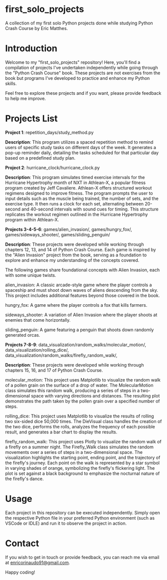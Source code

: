 # first_solo_projects

A collection of my first solo Python projects done while studying Python Crash Course by Eric Matthes.

# Introduction

Welcome to my "first_solo_projects" repository! Here, you'll find a compilation of projects I've undertaken independently while going through the "Python Crash Course" book. These projects are not exercises from the book but programs I've developed to practice and enhance my Python skills.

Feel free to explore these projects and if you want, please provide feedback to help me improve.

# Projects List

**Project 1**: repetition_days/study_method.py

**Description**:
This program utilizes a spaced repetition method to remind users of specific study tasks on different days of the week. It generates a pop-up reminder daily, detailing the tasks scheduled for that particular day based on a predefined study plan.

**Project 2**: hurricane_clock/hurricane_clock.py

**Description**:
This program simulates timed exercise intervals for the Hurricane Hypertrophy month of NXT in Athlean-X, a popular fitness program created by Jeff Cavaliere. Athlean-X offers structured workout regimens designed to improve fitness. The program prompts the user to input details such as the muscle being trained, the number of sets, and the exercise type. It then runs a clock for each set, alternating between 20-second and 40-second intervals with sound cues for timing. This structure replicates the workout regimen outlined in the Hurricane Hypertrophy program within Athlean-X.

**Projects 3-4-5-6**: games/alien_invasion/, games/hungry_fox/, games/sideways_shooter/, games/sliding_penguin/

**Description**:
These projects were developed while working through chapters 12, 13, and 14 of Python Crash Course. Each game is inspired by the "Alien Invasion" project from the book, serving as a foundation to explore and enhance my understanding of the concepts covered.

The following games share foundational concepts with Alien Invasion, each with some unique twists.

alien_invasion: A classic arcade-style game where the player controls a spaceship and must shoot down waves of aliens descending from the sky. This project includes additional features beyond those covered in the book.

hungry_fox: A game where the player controls a fox that kills farmers.

sideways_shooter: A variation of Alien Invasion where the player shoots at enemies that come horizontally.

sliding_penguin: A game featuring a penguin that shoots down randomly generated orcas.

**Projects 7-8-9**:  data_visualization/random_walks/molecular_motion/, data_visualization/rolling_dice/, data_visualization/random_walks/firefly_random_walk/, 

**Description**:
These projects were developed while working through chapters 15, 16, and 17 of Python Crash Course.

molecular_motion: This project uses Matplotlib to visualize the random walk of a pollen grain on the surface of a drop of water. The MolecularMotion class simulates this random walk, producing a series of steps in a two-dimensional space with varying directions and distances. The resulting plot demonstrates the path taken by the pollen grain over a specified number of steps.

rolling_dice: This project uses Matplotlib to visualize the results of rolling two six-sided dice 50,000 times. The DieVisual class handles the creation of the two dice, performs the rolls, analyzes the frequency of each possible result, and generates a bar chart to display the results.

firefly_random_walk: This project uses Plotly to visualize  the random walk of a firefly on a summer night. The Firefly_Walk class simulates the random movements over a series of steps in a two-dimensional space. The visualization highlights the starting point, ending point, and the trajectory of the firefly's journey. Each point on the walk is represented by a star symbol in varying shades of orange, symbolizing the firefly's flickering light. The plot is set against a black background to emphasize the nocturnal nature of the firefly's dance.

# Usage
Each project in this repository can be executed independently. Simply open the respective Python file in your preferred Python environment (such as VSCode or IDLE) and run it to observe the project in action.

# Contact
If you wish to get in touch or provide feedback, you can reach me via email at enricorinaudo91@gmail.com.

Happy coding!
